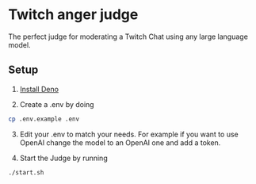 # Twitch anger judge

The perfect judge for moderating a Twitch Chat using any large language model.

## Setup

1. [Install Deno](https://deno.com/)

2. Create a .env by doing

```bash
cp .env.example .env
```

3. Edit your .env to match your needs. For example if you want to use OpenAI
   change the model to an OpenAI one and add a token.

4. Start the Judge by running

```bash
./start.sh
```
